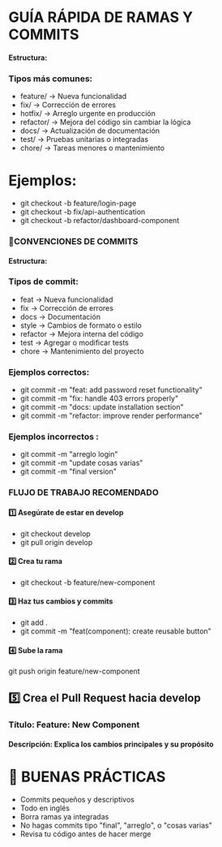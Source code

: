 #  GUÍA RÁPIDA DE RAMAS Y COMMITS


#### Estructura:

### Tipos más comunes:
-  feature/  -> Nueva funcionalidad
-  fix/      -> Corrección de errores
-   hotfix/   -> Arreglo urgente en producción
-   refactor/ -> Mejora del código sin cambiar la lógica
-   docs/     -> Actualización de documentación
-   test/     -> Pruebas unitarias o integradas
-   chore/    -> Tareas menores o mantenimiento
#
# Ejemplos:
- git checkout -b feature/login-page
- git checkout -b fix/api-authentication
- git checkout -b refactor/dashboard-component


### 💬CONVENCIONES DE COMMITS

#### Estructura:

### Tipos de commit:
-   feat      -> Nueva funcionalidad
-   fix       -> Corrección de errores
-   docs      -> Documentación
-   style     -> Cambios de formato o estilo
-   refactor  -> Mejora interna del código
-   test      -> Agregar o modificar tests
-   chore     -> Mantenimiento del proyecto
### Ejemplos correctos:
- git commit -m "feat: add password reset functionality"
- git commit -m "fix: handle 403 errors properly"
- git commit -m "docs: update installation section"
- git commit -m "refactor: improve render performance"

### Ejemplos incorrectos :
- git commit -m "arreglo login"
- git commit -m "update cosas varias"
- git commit -m "final version"



### FLUJO DE TRABAJO RECOMENDADO

#### 1️⃣ Asegúrate de estar en develop
- git checkout develop
- git pull origin develop

#### 2️⃣ Crea tu rama
- git checkout -b feature/new-component

#### 3️⃣ Haz tus cambios y commits
- git add .
- git commit -m "feat(component): create reusable button"

#### 4️⃣ Sube la rama
git push origin feature/new-component

## 5️⃣ Crea el Pull Request hacia develop
### Título: Feature: New Component
#### Descripción: Explica los cambios principales y su propósito


# 🧹 BUENAS PRÁCTICAS

-  Commits pequeños y descriptivos
-  Todo en inglés
-  Borra ramas ya integradas
-  No hagas commits tipo "final", "arreglo", o "cosas varias"
-  Revisa tu código antes de hacer merge
